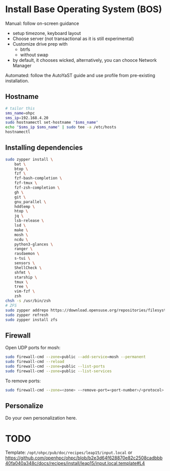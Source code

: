 # Install Base Operating System (BOS)

Manual: follow on-screen guidance

- setup timezone, keyboard layout
- Choose server (not transactional as it is still experimental)
- Customize drive prep with
    - btrfs
    - without swap
- by default, it chooses wicked, alternatively, you can chooce Network Manager

Automated: follow the AutoYaST guide and use profile from pre-existing installation.

## Hostname

```bash
# tailor this
sms_name=ohpc
sms_ip=192.168.4.20
sudo hostnamectl set-hostname "$sms_name"
echo "$sms_ip $sms_name" | sudo tee -a /etc/hosts
hostnamectl
```

## Installing dependencies

```bash
sudo zypper install \
    bat \
    btop \
    fzf \
    fzf-bash-completion \
    fzf-tmux \
    fzf-zsh-completion \
    gh \
    git \
    gnu_parallel \
    hddtemp \
    htop \
    jq \
    lsb-release \
    lsd \
    make \
    mosh \
    ncdu \
    python3-glances \
    ranger \
    rasdaemon \
    s-tui \
    sensors \
    ShellCheck \
    shfmt \
    starship \
    tmux \
    tree \
    vim-fzf \
    zsh
chsh -s /usr/bin/zsh
# ZFS
sudo zypper addrepo https://download.opensuse.org/repositories/filesystems/$(lsb_release -rs)/filesystems.repo
sudo zypper refresh
sudo zypper install zfs
```

## Firewall

Open UDP ports for mosh:

```bash
sudo firewall-cmd --zone=public --add-service=mosh --permanent
sudo firewall-cmd --reload
sudo firewall-cmd --zone=public --list-ports
sudo firewall-cmd --zone=public --list-services
```

To remove ports:

```bash
sudo firewall-cmd --zone=<zone> --remove-port=<port-number>/<protocol> --permanent
```

## Personalize

Do your own personalization here.

# TODO

Template: `/opt/ohpc/pub/doc/recipes/leap15/input.local`
or <https://github.com/openhpc/ohpc/blob/b2e3d64f628870e82c2508cadbbb40fa040a348c/docs/recipes/install/leap15/input.local.template#L4>
